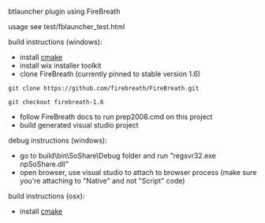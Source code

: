 btlauncher plugin using FireBreath

usage
see test/fblauncher_test.html


build instructions (windows):  
- install [cmake](http://www.cmake.org/files/v2.8/cmake-2.8.8-win32-x86.exe)
- install wix installer toolkit
- clone FireBreath (currently pinned to stable version 1.6)

```
git clone https://github.com/firebreath/FireBreath.git
```
```
git checkout firebreath-1.6
```
- follow FireBreath docs to run prep2008.cmd on this project
- build generated visual studio project

debug instructions (windows):
- go to build\bin\SoShare\Debug folder and run "regsvr32.exe npSoShare.dll"
- open browser, use visual studio to attach to browser process (make sure you're attaching to "Native" and not "Script" code)

build instructions (osx):
- install [cmake](http://www.cmake.org/files/v2.8/cmake-2.8.8-Darwin64-universal.dmg)